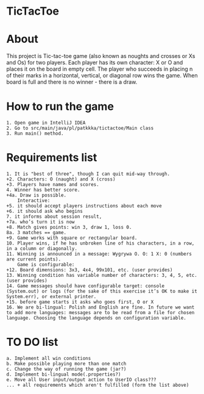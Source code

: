 # TicTacToe

# About
This project is Tic-tac-toe game (also known as noughts and crosses or Xs and Os) for two players.
Each player has its own character: X or O and places it on the board in empty cell.
The player who succeeds in placing n of their marks in a horizontal, vertical, or diagonal row wins the game.
When board is full and there is no winner - there is a draw.

# How to run the game
    1. Open game in IntelliJ IDEA
    2. Go to src/main/java/pl/patkkka/tictactoe/Main class
    3. Run main() method.

# Requirements list

    1. It is "best of three", though I can quit mid-way through.
    +2. Characters: O (naught) and X (cross)
    +3. Players have names and scores.
    4. Winner has better score.
    +4a. Draw is possible.
        Interactive:
    +5. it should accept players instructions about each move
    +6. it should ask who begins
    7. it informs about session result,
    +7a. who’s turn it is now
    +8. Match gives points: win 3, draw 1, loss 0.
    8a. 3 matches == game.
    +9. Game works with square or rectangular board.
    10. Player wins, if he has unbroken line of his characters, in a row, in a column or diagonally.
    11. Winning is announced in a message: Wygrywa O. O: 1 X: 0 (numbers are current points).
        Game is configurable:
    +12. Board dimensions: 3x3, 4x4, 99x101, etc. (user provides)
    13. Winning condition has variable number of characters: 3, 4, 5, etc. (user provides)
    14. Game messages should have configurable target: console (System.out) or logs (for the sake of this exercise it’s OK to make it System.err), or external printer.
    +15. before game starts it asks who goes first, O or X
    16. We are bi-lingual: Polish and English are fine. In future we want to add more languages: messages are to be read from a file for chosen language. Choosing the language depends on configuration variable.

# TO DO list
    a. Implement all win conditions
    b. Make possible playing more than one match
    c. Change the way of running the game (jar?)
    d. Implement bi-lingual mode(.properties?)
    e. Move all User input/output action to UserIO class???
    ... + all requirements which aren't fulfilled (form the list above)